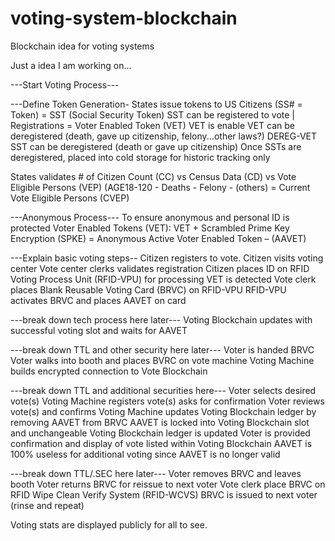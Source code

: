 # voting-system-blockchain
Blockchain idea for voting systems


Just a idea I am working on...

---Start Voting Process---

---Define Token Generation-
States issue tokens to US Citizens (SS# = Token) = SST (Social Security Token)
SST can be registered to vote | Registrations = Voter Enabled Token (VET)
VET is enable
VET can be deregistered (death, gave up citizenship, felony...other laws?) DEREG-VET
SST can be deregistered (death or gave up citizenship)
Once SSTs are deregistered, placed into cold storage for historic tracking only

States validates # of Citizen Count (CC) vs Census Data (CD) vs Vote Eligible Persons (VEP) (AGE18-120 - Deaths - Felony - (others) = Current Vote Eligible Persons (CVEP)

---Anonymous Process---
To ensure anonymous and personal ID is protected Voter Enabled Tokens (VET):
VET + Scrambled Prime Key Encryption (SPKE) = Anonymous Active Voter Enabled Token – (AAVET)

---Explain basic voting steps--
Citizen registers to vote.
Citizen visits voting center
Vote center clerks validates registration 
Citizen places ID on RFID Voting Process Unit (RFID-VPU) for processing
VET is detected
Vote clerk places Blank Reusable Voting Card (BRVC) on RFID-VPU
RFID-VPU activates BRVC and places AAVET on card

---break down tech process here later---
Voting Blockchain updates with successful voting slot and waits for AAVET

---break down TTL and other security here later---
Voter is handed BRVC
Voter walks into booth and places BVRC on vote machine
Voting Machine builds encrypted connection to Vote Blockchain

---break down TTL and additional securities here---
Voter selects desired vote(s)
Voting Machine registers vote(s) asks for confirmation 
Voter reviews vote(s) and confirms 
Voting Machine updates Voting Blockchain ledger by removing AAVET from BRVC
AAVET is locked into Voting Blockchain slot and unchangeable
Voting Blockchain ledger is updated
Voter is provided confirmation and display of vote listed within Voting Blockchain
AAVET is 100% useless for additional voting since AAVET is no longer valid

---break down TTL/.SEC here later---
Voter removes BRVC and leaves booth
Voter returns BRVC for reissue to next voter
Vote clerk place BRVC on RFID Wipe Clean Verify System (RFID-WCVS)
BRVC is issued to next voter (rinse and repeat)

Voting stats are displayed publicly for all to see.

